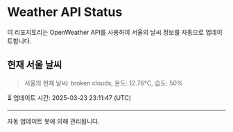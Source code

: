 
# Weather API Status

이 리포지토리는 OpenWeather API를 사용하여 서울의 날씨 정보를 자동으로 업데이트합니다.

## 현재 서울 날씨
> 서울의 현재 날씨: broken clouds, 온도: 12.76°C, 습도: 50%

⏳ 업데이트 시간: 2025-03-23 23:11:47 (UTC)

---
자동 업데이트 봇에 의해 관리됩니다.
